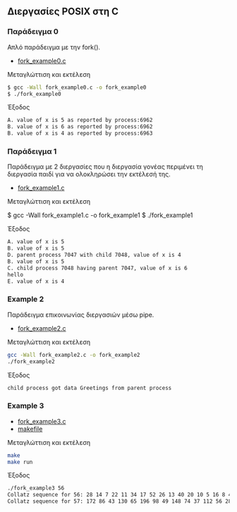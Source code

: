 ## Διεργασίες POSIX στη C

### Παράδειγμα 0
Απλό παράδειγμα με την fork().

* [fork_example0.c](fork_example0.c)


Μεταγλώττιση και εκτέλεση

```bash
$ gcc -Wall fork_example0.c -o fork_example0
$ ./fork_example0
```

Έξοδος

```bash
A. value of x is 5 as reported by process:6962
B. value of x is 6 as reported by process:6962
B. value of x is 4 as reported by process:6963
```

### Παράδειγμα 1
Παράδειγμα με 2 διεργασίες που η διεργασία γονέας περιμένει τη διεργασία παιδί για να ολοκληρώσει την εκτέλεσή της.

* [fork_example1.c](fork_example1.c)

Μεταγλώττιση και εκτέλεση

$ gcc -Wall fork_example1.c -o fork_example1
$ ./fork_example1


Έξοδος

```bash	
A. value of x is 5
B. value of x is 5
D. parent process 7047 with child 7048, value of x is 4
B. value of x is 5
C. child process 7048 having parent 7047, value of x is 6
hello
E. value of x is 4
```

### Example 2
Παράδειγμα επικοινωνίας διεργασιών μέσω pipe.

* [fork_example2.c](fork_example2.c)

Μεταγλώττιση και εκτέλεση

```bash
gcc -Wall fork_example2.c -o fork_example2
./fork_example2
```

Έξοδος 

```bash
child process got data Greetings from parent process
```

### Example 3

* [fork_example3.c](fork_example3.c)
* [makefile](makefile)

Μεταγλώττιση και εκτέλεση

```bash	
make 
make run
```

Έξοδος

```bash
./fork_example3 56
Collatz sequence for 56: 28 14 7 22 11 34 17 52 26 13 40 20 10 5 16 8 4 2 1
Collatz sequence for 57: 172 86 43 130 65 196 98 49 148 74 37 112 56 28 14 7 22 11 34 17 52 26 13 40 20 10 5 16 8 4 2 1	
```
